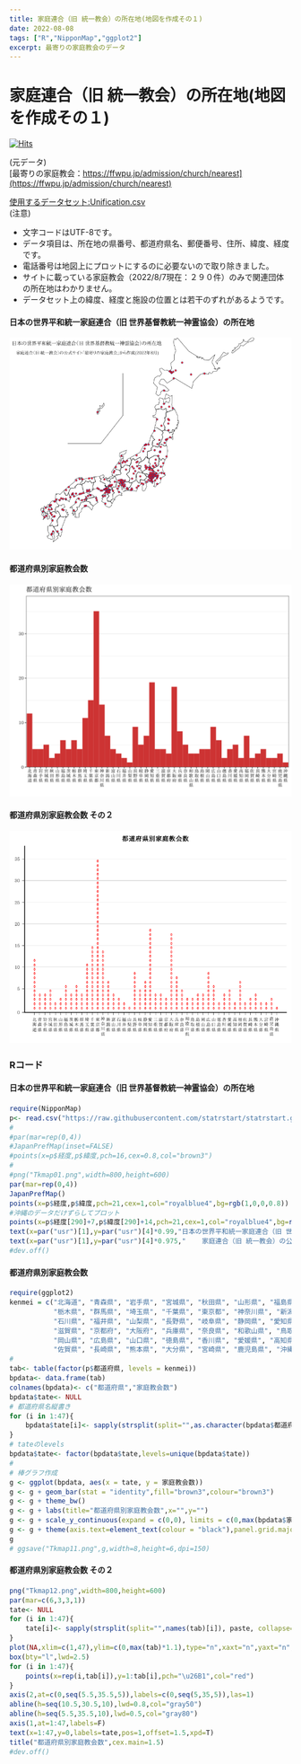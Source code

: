 ```yaml
---
title: 家庭連合（旧 統一教会）の所在地(地図を作成その１)
date: 2022-08-08
tags: ["R","NipponMap","ggplot2"]
excerpt: 最寄りの家庭教会のデータ
---
```


# 家庭連合（旧 統一教会）の所在地(地図を作成その１)

[![Hits](https://hits.seeyoufarm.com/api/count/incr/badge.svg?url=https%3A%2F%2Fgitpress.io%2F%40statrstart%2FUnification02&count_bg=%2379C83D&title_bg=%23555555&icon=&icon_color=%23E7E7E7&title=hits&edge_flat=false)](https://hits.seeyoufarm.com) 

(元データ)  
[最寄りの家庭教会：https://ffwpu.jp/admission/church/nearest](https://ffwpu.jp/admission/church/nearest)  

[使用するデータセット:Unification.csv](https://raw.githubusercontent.com/statrstart/statrstart.github.com/master/source/data/Unification.csv)  
(注意)  
- 文字コードはUTF-8です。
- データ項目は、所在地の県番号、都道府県名、郵便番号、住所、緯度、経度です。
- 電話番号は地図上にプロットにするのに必要ないので取り除きました。
- サイトに載っている家庭教会（2022/8/7現在：２９０件）のみで関連団体の所在地はわかりません。
- データセット上の緯度、経度と施設の位置とは若干のずれがあるようです。

#### 日本の世界平和統一家庭連合（旧 世界基督教統一神霊協会）の所在地

![](https://raw.githubusercontent.com/statrstart/statrstart.github.com/master/source/images/Tkmap01.png)

#### 都道府県別家庭教会数

![](https://raw.githubusercontent.com/statrstart/statrstart.github.com/master/source/images/Tkmap11.png)

#### 都道府県別家庭教会数 その２

![](https://raw.githubusercontent.com/statrstart/statrstart.github.com/master/source/images/Tkmap12.png)

### Rコード

#### 日本の世界平和統一家庭連合（旧 世界基督教統一神霊協会）の所在地

```R
require(NipponMap)
p<- read.csv("https://raw.githubusercontent.com/statrstart/statrstart.github.com/master/source/data/Unification.csv")
#
#par(mar=rep(0,4))
#JapanPrefMap(inset=FALSE)
#points(x=p$経度,p$緯度,pch=16,cex=0.8,col="brown3")
#
#png("Tkmap01.png",width=800,height=600)
par(mar=rep(0,4))
JapanPrefMap()
points(x=p$経度,p$緯度,pch=21,cex=1,col="royalblue4",bg=rgb(1,0,0,0.8))
#沖縄のデータだけずらしてプロット
points(x=p$経度[290]+7,p$緯度[290]+14,pch=21,cex=1,col="royalblue4",bg=rgb(1,0,0,0.8))
text(x=par("usr")[1],y=par("usr")[4]*0.99,"日本の世界平和統一家庭連合（旧 世界基督教統一神霊協会）の所在地",cex=1.2,pos=4)
text(x=par("usr")[1],y=par("usr")[4]*0.975,"    家庭連合（旧 統一教会）の公式サイト「最寄りの家庭教会」から作成(2022年8月)",pos=4)
#dev.off()
```

#### 都道府県別家庭教会数

```R
require(ggplot2)
kenmei = c("北海道", "青森県", "岩手県", "宮城県", "秋田県", "山形県", "福島県", "茨城県",
           "栃木県", "群馬県", "埼玉県", "千葉県", "東京都", "神奈川県", "新潟県", "富山県",
           "石川県", "福井県", "山梨県", "長野県", "岐阜県", "静岡県", "愛知県", "三重県",
           "滋賀県", "京都府", "大阪府", "兵庫県", "奈良県", "和歌山県", "鳥取県", "島根県",
           "岡山県", "広島県", "山口県", "徳島県", "香川県", "愛媛県", "高知県", "福岡県",
           "佐賀県", "長崎県", "熊本県", "大分県", "宮崎県", "鹿児島県", "沖縄県")
#
tab<- table(factor(p$都道府県, levels = kenmei))
bpdata<- data.frame(tab)
colnames(bpdata)<- c("都道府県","家庭教会数")
bpdata$tate<- NULL
# 都道府県名縦書き
for (i in 1:47){
	bpdata$tate[i]<- sapply(strsplit(split="",as.character(bpdata$都道府県)[i]), paste, collapse="\n")
}
# tateのlevels
bpdata$tate<- factor(bpdata$tate,levels=unique(bpdata$tate))
#
# 棒グラフ作成
g <- ggplot(bpdata, aes(x = tate, y = 家庭教会数)) 
g <- g + geom_bar(stat = "identity",fill="brown3",colour="brown3")
g <- g + theme_bw()
g <- g + labs(title="都道府県別家庭教会数",x="",y="")
g <- g + scale_y_continuous(expand = c(0,0), limits = c(0,max(bpdata$家庭教会数)*1.1))
g <- g + theme(axis.text=element_text(colour = "black"),panel.grid.major.x = element_blank())
g
# ggsave("Tkmap11.png",g,width=8,height=6,dpi=150)
```

#### 都道府県別家庭教会数 その２

```R
png("Tkmap12.png",width=800,height=600)
par(mar=c(6,3,3,1))
tate<- NULL
for (i in 1:47){
	tate[i]<- sapply(strsplit(split="",names(tab)[i]), paste, collapse="\n")
}
plot(NA,xlim=c(1,47),ylim=c(0,max(tab)*1.1),type="n",xaxt="n",yaxt="n",xlab="",ylab="",bty="n",yaxs="i")
box(bty="l",lwd=2.5)
for (i in 1:47){
	points(x=rep(i,tab[i]),y=1:tab[i],pch="\u26B1",col="red")
}
axis(2,at=c(0,seq(5.5,35.5,5)),labels=c(0,seq(5,35,5)),las=1)
abline(h=seq(10.5,30.5,10),lwd=0.8,col="gray50")
abline(h=seq(5.5,35.5,10),lwd=0.5,col="gray80")
axis(1,at=1:47,labels=F)
text(x=1:47,y=0,labels=tate,pos=1,offset=1.5,xpd=T)
title("都道府県別家庭教会数",cex.main=1.5)
#dev.off()
```

